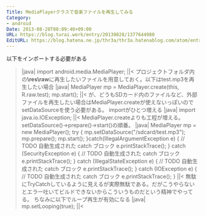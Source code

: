 ```yaml
---
Title: MediaPlayerクラスで音楽ファイルを再生してみる
Category:
- android
Date: 2013-08-28T08:09:40+09:00
URL: https://blog.turai.work/entry/20130828/1377644980
EditURL: https://blog.hatena.ne.jp/thr3a/thr3a.hatenablog.com/atom/entry/11696248318757159555
---
```


以下をインポートする必要がある
>|java|
import android.media.MediaPlayer;
||<
プロジェクトフォルダ内の<b>\res\raw</b>に再生したいファイルを用意しておく。以下はtest.mp3を再生したい場合
>|java|
MediaPlayer mp = MediaPlayer.create(this, R.raw.test);
mp.start();
||<
が、どうもSDカード内のファイルなど、外部ファイルを再生したい場合はMediaPlayer.createが使えないっぽいのでsetDataSourceを使う必要がある。
importがひとつ増える
>|java|
import java.io.IOException;
||<
MediaPlayer.createよりも工程が増える。setDataSource()→prepare()→start()の順番。
>|java|
MediaPlayer mp = new MediaPlayer();
try {
	mp.setDataSource("/sdcard/test.mp3");
	mp.prepare();
	mp.start();
	}catch(IllegalArgumentException e) {
		// TODO 自動生成された catch ブロック
		e.printStackTrace();
	} catch (SecurityException e) {
		// TODO 自動生成された catch ブロック
		e.printStackTrace();
	} catch (IllegalStateException e) {
		// TODO 自動生成された catch ブロック
		e.printStackTrace();
	} catch (IOException e) {
		// TODO 自動生成された catch ブロック
		e.printStackTrace();
	}
||<
無駄にTryCatchしているように見えるが実際無駄である。だがこうやらないとエラー吐いてビルドできないからこういうものだという精神でやってる。
ちなみに以下でループ再生が有効になる
>|java|
mp.setLooping(true);
||<
